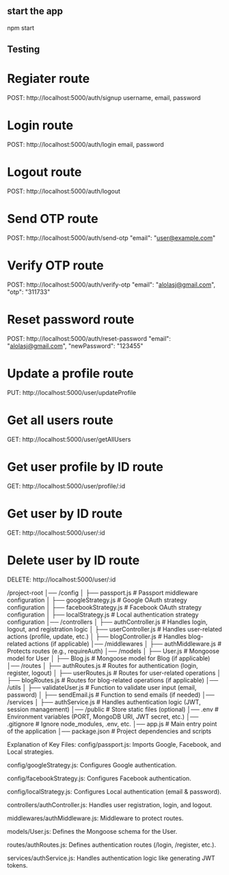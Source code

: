 ## start the app
npm start

## Testing
# Regiater route
POST: http://localhost:5000/auth/signup
       username,
       email,
       password

# Login route
POST: http://localhost:5000/auth/login
      email,
      password

# Logout route
POST: http://localhost:5000/auth/logout

# Send OTP route
POST: http://localhost:5000/auth/send-otp
      "email": "user@example.com"

# Verify OTP route
POST: http://localhost:5000/auth/verify-otp
    "email": "alolasj@gmail.com",
    "otp": "311733"

# Reset password route
POST: http://localhost:5000/auth/reset-password
    "email": "alolasj@gmail.com",
    "newPassword": "123455"

# Update a profile route
PUT: http://localhost:5000/user/updateProfile

# Get all users route
GET: http://localhost:5000/user/getAllUsers

# Get user profile by ID route
GET: http://localhost:5000/user/profile/:id

# Get user by ID route
GET: http://localhost:5000/user/:id

# Delete user by ID route
DELETE: http://localhost:5000/user/:id


/project-root
│── /config
│   ├── passport.js       # Passport middleware configuration
│   ├── googleStrategy.js # Google OAuth strategy configuration
│   ├── facebookStrategy.js # Facebook OAuth strategy configuration
│   ├── localStrategy.js  # Local authentication strategy configuration
│── /controllers
│   ├── authController.js # Handles login, logout, and registration logic
│   ├── userController.js # Handles user-related actions (profile, update, etc.)
│   ├── blogController.js # Handles blog-related actions (if applicable)
│── /middlewares
│   ├── authMiddleware.js # Protects routes (e.g., requireAuth)
│── /models
│   ├── User.js           # Mongoose model for User
│   ├── Blog.js           # Mongoose model for Blog (if applicable)
│── /routes
│   ├── authRoutes.js     # Routes for authentication (login, register, logout)
│   ├── userRoutes.js     # Routes for user-related operations
│   ├── blogRoutes.js     # Routes for blog-related operations (if applicable)
│── /utils
│   ├── validateUser.js   # Function to validate user input (email, password)
│   ├── sendEmail.js      # Function to send emails (if needed)
│── /services
│   ├── authService.js    # Handles authentication logic (JWT, session management)
│── /public               # Store static files (optional)
│── .env                  # Environment variables (PORT, MongoDB URI, JWT secret, etc.)
│── .gitignore            # Ignore node_modules, .env, etc.
│── app.js             # Main entry point of the application
│── package.json          # Project dependencies and scripts

Explanation of Key Files:
config/passport.js: Imports Google, Facebook, and Local strategies.

config/googleStrategy.js: Configures Google authentication.

config/facebookStrategy.js: Configures Facebook authentication.

config/localStrategy.js: Configures Local authentication (email & password).

controllers/authController.js: Handles user registration, login, and logout.

middlewares/authMiddleware.js: Middleware to protect routes.

models/User.js: Defines the Mongoose schema for the User.

routes/authRoutes.js: Defines authentication routes (/login, /register, etc.).

services/authService.js: Handles authentication logic like generating JWT tokens.